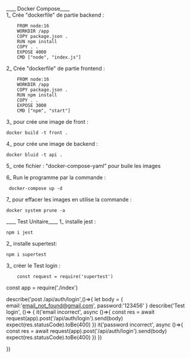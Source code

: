 ____ Docker Compose____   
1_ Crée "dockerfile" de partie backend :

        FROM node:16
        WORKDIR /app
        COPY package.json .
        RUN npm install
        COPY . .
        EXPOSE 4000
        CMD ["node", "index.js"]

2_ Crée "dockerfile" de partie frontend :

        FROM node:16
        WORKDIR /app
        COPY package.json .
        RUN npm install
        COPY . .
        EXPOSE 3000
        CMD ["npm", "start"]

3_ pour crée une image de front : 

    docker build -t front .

4_ pour crée une image de backend : 

    docker bluid -t api .

5_ crée fichier : "docker-compose-yaml" pour buile les images  

6_ Run le programme par la commande : 

     docker-compose up -d

7_ pour effacer les images en utilise la commande : 

    docker system prune -a

____ Test Unitaire____
1_ installe jest :

    npm i jest

2_ installe supertest:

    npm i supertest

3_ créer le Test login :
    
        const request = require('supertest')
const app = require('./index')

describe('post /api/auth/login',()=>{
    let body = {
        email:'email_not_found@gmail.com',
        password:'123456'
    }
    describe('Test login', ()=> {
        it('email incorrect', async ()=>{
            const res = await request(app).post('/api/auth/login').send(body)
            expect(res.statusCode).toBe(400)
        })
        it('password incorrect', async ()=>{
            const res = await request(app).post('/api/auth/login').send(body)
            expect(res.statusCode).toBe(400)
        })
    })

})